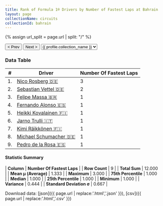 ```yaml
---
title: Rank of Formula 1® Drivers by Number of Fastest Laps at Bahrain International Circuit
layout: page
collectionName: circuits
collectionId: bahrain
---
```


{% assign url_split = page.url | split: "/" %}
<div id="collection-navigation">
<button onclick="selector.options[selector.selectedIndex-1].value && (window.location = selector.options[selector.selectedIndex-1].value);">&lt; Prev</button>
<button onclick="selector.options[selector.selectedIndex+1].value && (window.location = selector.options[selector.selectedIndex+1].value);">Next &gt;</button>
<select id="selector" onchange="this.options[this.selectedIndex].value && (window.location = this.options[this.selectedIndex].value);">
  {% for collectionId in site.data[page.collectionName].refs %}
    {% if collectionId == page.collectionId %}
      {% assign selected = "selected" %}
    {% else %}
      {% assign selected = "" %}
    {% endif %}
    {% assign profile = site.data[page.collectionName][collectionId].profile %}
    <option value="/f1/{{ page.collectionName }}/{{ collectionId }}/{{ url_split[4] }}" {{ selected }}>{{ profile.collection_name }}</option>
  {% endfor %}
</select>
</div>

<canvas id="chart" width="400" height="180"></canvas>
<script>
var data = {
    "datasets": [
        {
            "backgroundColor": [
                "#9C8E8D",
                "#9C8E8D",
                "#9C8E8D",
                "#9C8E8D",
                "#9C8E8D",
                "#9C8E8D",
                "#9C8E8D",
                "#9C8E8D",
                "#9C8E8D"
            ],
            "borderColor": [
                "#1D181E",
                "#1D181E",
                "#1D181E",
                "#1D181E",
                "#1D181E",
                "#1D181E",
                "#1D181E",
                "#1D181E",
                "#1D181E"
            ],
            "borderWidth": 1,
            "data": [
                3.0,
                2.0,
                1.0,
                1.0,
                1.0,
                1.0,
                1.0,
                1.0,
                1.0
            ],
            "label": "Number Of Fastest Laps"
        }
    ],
    "labels": [
        "Nico Rosberg",
        "Sebastian Vettel",
        "Felipe Massa",
        "Fernando Alonso",
        "Heikki Kovalainen",
        "Jarno Trulli",
        "Kimi Räikkönen",
        "Michael Schumacher",
        "Pedro de la Rosa"
    ]
};
var options = {
  legend: {
    display: false
  },
  scales: {
    xAxes: [{
      ticks: {
        beginAtZero: true,
        maxRotation: 180,
        display: window.innerWidth > 800
      }
    }],
    yAxes: [{
      ticks: {
        beginAtZero: true
      }
    }]
  },
  onResize: function(chart, size) {
    chart.options.scales.xAxes[0].ticks.display = size.width > 800;
  }
};
var chart = new Chart("chart", {
    data: data,
    type: 'bar',
    options: options
});
</script>



### Data Table

| # | Driver | Number Of Fastest Laps |
|--|--|--|
| 1. | [Nico Rosberg 🇩🇪](/f1/drivers/rosberg) | 3 |
| 2. | [Sebastian Vettel 🇩🇪](/f1/drivers/vettel) | 2 |
| 3. | [Felipe Massa 🇧🇷](/f1/drivers/massa) | 1 |
| 4. | [Fernando Alonso 🇪🇸](/f1/drivers/alonso) | 1 |
| 5. | [Heikki Kovalainen 🇫🇮](/f1/drivers/kovalainen) | 1 |
| 6. | [Jarno Trulli 🇮🇹](/f1/drivers/trulli) | 1 |
| 7. | [Kimi Räikkönen 🇫🇮](/f1/drivers/raikkonen) | 1 |
| 8. | [Michael Schumacher 🇩🇪](/f1/drivers/michael_schumacher) | 1 |
| 9. | [Pedro de la Rosa 🇪🇸](/f1/drivers/rosa) | 1 |

#### Statistic Summary

| **Column** | **Number Of Fastest Laps** |
| **Row Count** | 9 |
| **Total Sum** | 12.000 |
| **Mean μ (Average)** | 1.333 |
| **Maximum** | 3.000 |
| **75th Percentile** | 1.000 |
| **Median** | 1.000 |
| **25th Percentile** | 1.000 |
| **Minimum** | 1.000 |
| **Variance** | 0.444 |
| **Standard Deviation σ** | 0.667 |

Download data: [json]({{ page.url | replace:'.html','.json' }}), [csv]({{ page.url | replace:'.html','.csv' }})
